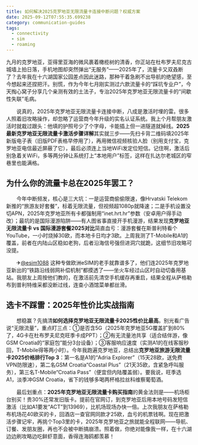 ```yaml
---
title: 如何解决2025克罗地亚无限流量卡连接中断问题？权威方案
date: 2025-09-12T07:55:35.699238
category: communication-guides
tags:
  - connectivity
  - sim
  - roaming
---
```


九月的克罗地亚，亚得里亚海的微风裹着橄榄树的清香，你正站在杜布罗夫尼克古城墙上拍日落，手机地图却突然弹出“无服务”——2025年了，流量卡又双叒断了？去年我在十六湖国家公园差点因此迷路，那种干着急刷不出导航的绝望感，至今想起来还捏把汗。别慌，作为今年七月刚实测过六款流量卡的“踩坑专业户”，今天掏心窝子分享几个亲测有效的土法子，专治2025年克罗地亚无限流量卡的“间歇性失联”毛病。

　　说真的，2025年克罗地亚无限流量卡连接中断，八成是激活时埋的雷。很多人照着旧攻略操作，却忽略了运营商今年升级的实名认证系统。我上个月帮朋友激活时就栽过跟头：他填的护照号少了个字母，卡能插上但一进隧道就掉线。**2025最新克罗地亚无限流量卡激活步骤详解**其实就三步——先扫卡背二维码填2025年新版电子表（旧版PDF表格早停用了），再用微信视频核验人脸（别用支付宝，克罗地亚电信最近屏蔽了它），最后必须连上当地WiFi发定位短信。记住啊，激活后别急着关WiFi，多等两分钟让系统打上“本地用户”标签，这样在扎达尔老城区的窄巷里也能满格。

## 为什么你的流量卡总在2025年罢工？  
　　今年中断频发，核心是三大坑：一是运营商偷偷限速，像Hrvatski Telekom新推的“旅游友好套餐”，标着无限流量，但视频超1080p就降速；二是手机设置没切APN，2025年克罗地亚所有卡都强制用“inet.hrt.hr”参数（安卓用户得手动改）；最坑的是国际漫游陷阱——有人图省事直接开手机漫游，结果发现**克罗地亚无限流量卡 vs 国际漫游套餐2025对比**简直血亏：漫游套餐在斯普利特看个YouTube，一小时烧掉30欧，而本地卡日均才3欧。上周我测了T-Mobile和A1的覆盖，前者在内陆山区稳如老狗，后者沿海信号强但进洞穴就跪，这细节旧攻略可没提。

　　✈[@esim1088](https://t.me/s/esim1088) 这种专做欧洲eSIM的老手就靠谱多了，他们连2025年克罗地亚新出的“铁路沿线弱网补偿机制”都摸透了——坐火车经过山区时自动切备用基站。我朋友上周按他们教的，在激活前先清空手机缓存再重启，结果全程从萨格勒布到普利特维采都没断过线，连查小酒馆菜单都丝滑。

## 选卡不踩雷：2025年性价比实战指南  
　　想稳赢？先搞清**如何选择克罗地亚无限流量卡2025性价比最高**。别光看广告说“无限流量”，重点盯三点：①是否含5G（2025年克罗地亚5G覆盖扩到80%了，4G卡在杜布罗夫尼克旺季卡成PPT）；②有无流量池共享（适合结伴游，像GSM Croatia的“家庭包”能分3台设备）；③客服响应速度（实测A1的在线客服秒回，T-Mobile得等两小时）。今年我跑遍克罗地亚，总结出**克罗地亚旅游无限流量卡2025价格排行Top 3**：第一名是A1的“Adria Explorer”（15天28欧，送免费VPN防限速），第二名GSM Croatia“Coastal Plus”（21天35欧，含紧急呼叫服务），第三名T-Mobile“Croatia Pass”（便宜但内陆覆盖弱）。要我说，旺季选A1，淡季冲GSM Croatia，省下的钱够多喝两杯格拉丝科维察葡萄酒。

　　最后划重点：**2025年克罗地亚无限流量卡购买指南**的黄金法则是——机场柜台别买！贵30%还常发旧版卡。提前在官网订，到克罗地亚后用本地号码发短信激活（比如A1要发“ACT”到13969），比机场现场办快一倍。上次我朋友在萨格勒布机场花40欧买的卡，回酒店一查官网同款才25欧，血亏的机票钱啊。现在把激活步骤记牢，再挑个Top3里的卡，2025年克罗地亚之旅就能全程联网——导航、订餐、发朋友圈，再也不会被中断搞崩溃。照着做，你绝对能像我一样，在十六湖边边刷攻略边吃鲜虾意面，香得连海鸥都羡慕！